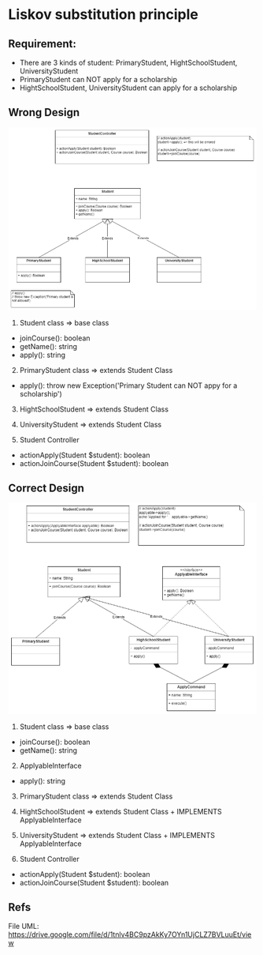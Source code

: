 # Liskov substitution principle

## Requirement:
- There are 3 kinds of student: PrimaryStudent, HightSchoolStudent, UniversityStudent
- PrimaryStudent can NOT apply for a scholarship
- HightSchoolStudent, UniversityStudent can apply for a scholarship

## Wrong Design
![picture](./Images/LiskovSubstitutionPrinciple%20-%20Wrong.png)

1. Student class => base class
+ joinCourse(): boolean
+ getName(): string
+ apply(): string

2. PrimaryStudent class => extends Student Class
+ apply(): throw new Exception('Primary Student can NOT appy for a scholarship')

3. HightSchoolStudent => extends Student Class

4. UniversityStudent => extends Student Class

5. Student Controller
+ actionApply(Student $student): boolean
+ actionJoinCourse(Student $student): boolean

## Correct Design
![picture](./Images/LiskovSubstitutionPrinciple%20-%20Correct.png)
1. Student class => base class
+ joinCourse(): boolean
+ getName(): string

2. ApplyableInterface
+ apply(): string

3. PrimaryStudent class => extends Student Class 

4. HightSchoolStudent => extends Student Class + IMPLEMENTS ApplyableInterface

5. UniversityStudent => extends Student Class + IMPLEMENTS ApplyableInterface

6. Student Controller
+ actionApply(Student $student): boolean
+ actionJoinCourse(Student $student): boolean

## Refs
File UML: https://drive.google.com/file/d/1tnlv4BC9pzAkKy7OYn1UjCLZ7BVLuuEt/view
